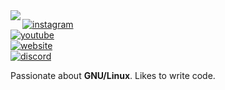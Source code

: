 <img align="left" src="https://orhun.dev/img/crow.png">

[![instagram](https://img.shields.io/badge/-@ssimon.jpg_-313131?style=flat-square&labelColor=313131&logo=instagram&logoColor=white&color=313131)](https://twitter.com/orhunp_)  
[![youtube](https://img.shields.io/badge/-@_noodles_-313131?style=flat-square&labelColor=313131&logo=youtube&logoColor=white&color=313131)](https://twitter.com/orhunp_)  
[![website](https://img.shields.io/badge/-noodles.ga-313131?style=flat-square&labelColor=313131&&logo=youtube&logoColor=white&color=313131)](https://twitter.com/orhunp_)  
[![discord](https://img.shields.io/badge/-@_noodles#6999_-313131?style=flat-square&labelColor=313131&logo=discord&logoColor=white&color=313131)](https://twitter.com/orhunp_)  

Passionate about **GNU/Linux**. Likes to write code.
